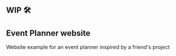 ## WIP :hammer_and_wrench:
## Event Planner website
 
Website example for an event planner inspired by a friend's project
